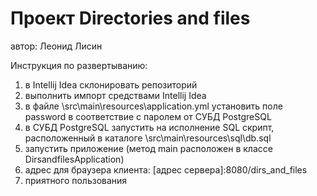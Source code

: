 # Проект Directories and files
автор: Леонид Лисин

Инструкция по развертыванию:
1. в Intellij Idea склонировать репозиторий
2. выполнить импорт средствами Intellij Idea
3. в файле \src\main\resources\application.yml установить поле password в соответствие с паролем от СУБД PostgreSQL
4. в СУБД PostgreSQL запустить на исполнение SQL скрипт, расположенный в каталоге \src\main\resources\sql\db.sql
5. запустить приложение (метод main расположен в классе DirsandfilesApplication)
6. адрес для браузера клиента: [адрес сервера]:8080/dirs_and_files
7. приятного пользования

